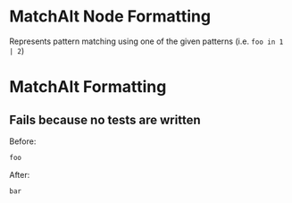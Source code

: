 <!-- BEGIN_AUTOGENERATED -->
# MatchAlt Node Formatting

Represents pattern matching using one of the given patterns (i.e. `foo in 1 | 2`)
<!-- END_AUTOGENERATED -->
# MatchAlt Formatting

## Fails because no tests are written

Before:
```ruby
foo
```

After:
```ruby
bar
```
